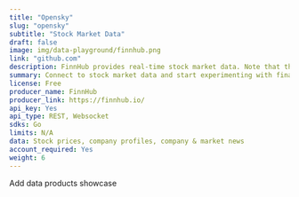 ```yaml
---
title: "Opensky"
slug: "opensky"
subtitle: "Stock Market Data" 
draft: false
image: img/data-playground/finnhub.png
link: "github.com"
description: FinnHub provides real-time stock market data. Note that the stock market is closed during certain times of days and days of the week.
summary: Connect to stock market data and start experimenting with financial models and apps.
license: Free
producer_name: FinnHub
producer_link: https://finnhub.io/
api_key: Yes
api_type: REST, Websocket
sdks: Go
limits: N/A
data: Stock prices, company profiles, company & market news
account_required: Yes
weight: 6
---
```


Add data products showcase 

